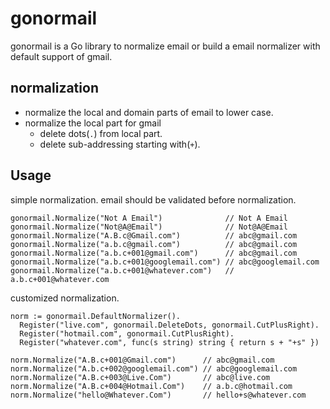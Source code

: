 # gonormail
gonormail is a Go library to normalize email or build a email normalizer with default support of gmail.

## normalization
 - normalize the local and domain parts of email to lower case.
 - normalize the local part for gmail
   - delete dots(`.`) from local part.
   - delete sub-addressing starting with(`+`).

## Usage

simple normalization. email should be validated before normalization.
```golang
gonormail.Normalize("Not A Email")              // Not A Email
gonormail.Normalize("Not@A@Email")              // Not@A@Email
gonormail.Normalize("A.B.c@Gmail.com")          // abc@gmail.com
gonormail.Normalize("a.b.c@gmail.com")          // abc@gmail.com
gonormail.Normalize("a.b.c+001@gmail.com")      // abc@gmail.com
gonormail.Normalize("a.b.c+001@googlemail.com") // abc@googlemail.com
gonormail.Normalize("a.b.c+001@whatever.com")   // a.b.c+001@whatever.com
```

customized normalization.
```golang
norm := gonormail.DefaultNormalizer().
  Register("live.com", gonormail.DeleteDots, gonormail.CutPlusRight).
  Register("hotmail.com", gonormail.CutPlusRight).
  Register("whatever.com", func(s string) string { return s + "+s" })

norm.Normalize("A.B.c+001@Gmail.com")      // abc@gmail.com
norm.Normalize("A.b.c+002@googlemail.com") // abc@googlemail.com
norm.Normalize("A.B.c+003@Live.Com")       // abc@live.com
norm.Normalize("A.B.c+004@Hotmail.Com")    // a.b.c@hotmail.com
norm.Normalize("hello@Whatever.Com")       // hello+s@whatever.com
```
